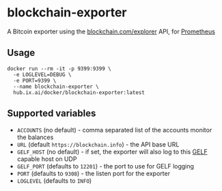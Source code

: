 # blockchain-exporter

A Bitcoin exporter using the [blockchain.com/explorer](https://www.blockchain.com/explorer) API, for [Prometheus](https://prometheus.io)

## Usage
```
docker run --rm -it -p 9399:9399 \
  -e LOGLEVEL=DEBUG \
  -e PORT=9399 \
  --name blockchain-exporter \
  hub.ix.ai/docker/blockchain-exporter:latest
```

## Supported variables
* `ACCOUNTS` (no default) - comma separated list of the accounts monitor the balances
* `URL` (default `https://blockchain.info`) - the API base URL
* `GELF_HOST` (no default) - if set, the exporter will also log to this [GELF](https://docs.graylog.org/en/3.0/pages/gelf.html) capable host on UDP
* `GELF_PORT` (defaults to `12201`) - the port to use for GELF logging
* `PORT` (defaults to `9308`) - the listen port for the exporter
* `LOGLEVEL` (defaults to `INFO`)
